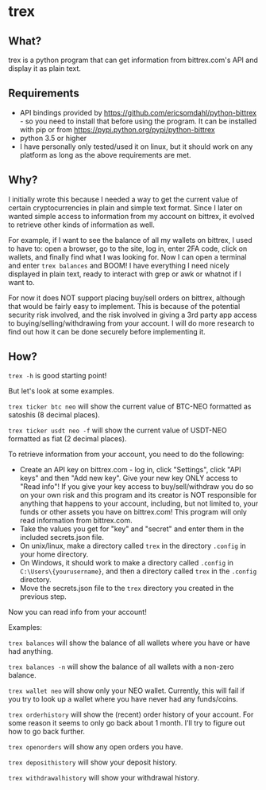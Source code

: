# trex

## What?
trex is a python program that can get information from bittrex.com's API and display it as plain text.

## Requirements
- API bindings provided by https://github.com/ericsomdahl/python-bittrex - so you need to install that before using the program. It can be installed with pip or from https://pypi.python.org/pypi/python-bittrex
- python 3.5 or higher
- I have personally only tested/used it on linux, but it should work on any platform as long as the above requirements are met.

## Why?
I initially wrote this because I needed a way to get the current value of certain cryptocurrencies in plain and simple text format. Since I later on wanted simple access to information from my account on bittrex, it evolved to retrieve other kinds of information as well.

For example, if I want to see the balance of all my wallets on bittrex, I used to have to: open a browser, go to the site, log in, enter 2FA code, click on wallets, and finally find what I was looking for. Now I can open a terminal and enter `trex balances` and BOOM! I have everything I need nicely displayed in plain text, ready to interact with grep or awk or whatnot if I want to.

For now it does NOT support placing buy/sell orders on bittrex, although that would be fairly easy to implement. This is because of the potential security risk involved, and the risk involved in giving a 3rd party app access to buying/selling/withdrawing from your account. I will do more research to find out how it can be done securely before implementing it.

## How?
`trex -h` is good starting point!

But let's look at some examples.

`trex ticker btc neo` will show the current value of BTC-NEO formatted as satoshis (8 decimal places).

`trex ticker usdt neo -f` will show the current value of USDT-NEO formatted as fiat (2 decimal places).

To retrieve information from your account, you need to do the following:
- Create an API key on bittrex.com - log in, click "Settings", click "API keys" and then "Add new key". Give your new key ONLY access to "Read info"! If you give your key access to buy/sell/withdraw you do so on your own risk and this program and its creator  is NOT responsible for anything that happens to your account, including, but not limited to, your funds or other assets you have on bittrex.com! This program will only read information from bittrex.com.
- Take the values you get for "key" and "secret" and enter them in the included secrets.json file.
- On unix/linux, make a directory called `trex` in the directory `.config` in your home directory.
- On Windows, it should work to make a directory called `.config` in `C:\Users\{yourusername}`, and then a directory called `trex` in the `.config` directory.
- Move the secrets.json file to the `trex` directory you created in the previous step.

Now you can read info from your account!

Examples:

`trex balances` will show the balance of all wallets where you have or have had anything.

`trex balances -n` will show the balance of all wallets with a non-zero balance.

`trex wallet neo` will show only your NEO wallet. Currently, this will fail if you try to look up a wallet where you have never had any funds/coins.

`trex orderhistory` will show the (recent) order history of your account. For some reason it seems to only go back about 1 month. I'll try to figure out how to go back further.

`trex openorders` will show any open orders you have.

`trex deposithistory` will show your deposit history.

`trex withdrawalhistory` will show your withdrawal history.
